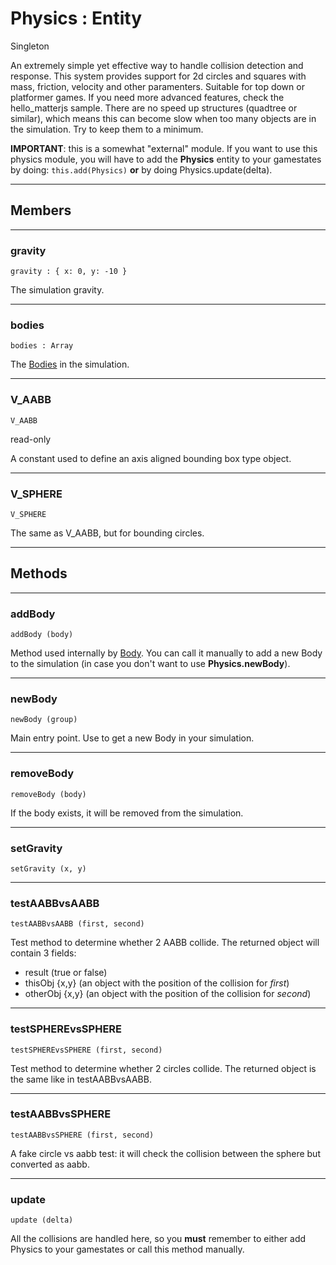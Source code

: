 # <i class="fa fa-book"></i> Physics : Entity

<span class="label label-warning">Singleton</span>

An extremely simple yet effective way to handle collision detection and response.
This system provides support for 2d circles and squares with mass, friction, velocity and other paramenters.
Suitable for top down or platformer games. If you need more advanced features, check the hello_matterjs sample.
There are no speed up structures (quadtree or similar), which means this can become slow when too many objects
are in the simulation. Try to keep them to a minimum.

**IMPORTANT**: this is a somewhat "external" module. If you want to use this physics module, you will have to add
the **Physics** entity to your gamestates by doing: `this.add(Physics)` **or** by doing Physics.update(delta).

---

## Members

---

### gravity

    gravity : { x: 0, y: -10 }

The simulation gravity.

---

### bodies

    bodies : Array

The [Bodies](body.md) in the simulation.

---

### V_AABB

    V_AABB

<span class="label label-danger">read-only</span>

A constant used to define an axis aligned bounding box type object.

---

### V_SPHERE

    V_SPHERE

The same as V_AABB, but for bounding circles.

---

## Methods

---

### addBody

    addBody (body)

Method used internally by [Body](body.md). You can call it manually to add a new Body to the simulation
(in case you don't want to use **Physics.newBody**).

---

### newBody

    newBody (group)

Main entry point. Use to get a new Body in your simulation.

---

### removeBody

    removeBody (body)

If the body exists, it will be removed from the simulation.

---

### setGravity

    setGravity (x, y)

---

### testAABBvsAABB

    testAABBvsAABB (first, second)

Test method to determine whether 2 AABB collide. The returned object will contain 3 fields:
- result (true or false)
- thisObj {x,y} (an object with the position of the collision for *first*)
- otherObj {x,y} (an object with the position of the collision for *second*)

---

### testSPHEREvsSPHERE

    testSPHEREvsSPHERE (first, second)

Test method to determine whether 2 circles collide. The returned object is the same like in testAABBvsAABB.

---

### testAABBvsSPHERE

    testAABBvsSPHERE (first, second)

A fake circle vs aabb test: it will check the collision between the sphere but converted as aabb.

---

### update

    update (delta)

All the collisions are handled here, so you **must** remember to either add Physics to your gamestates or call this method manually.
